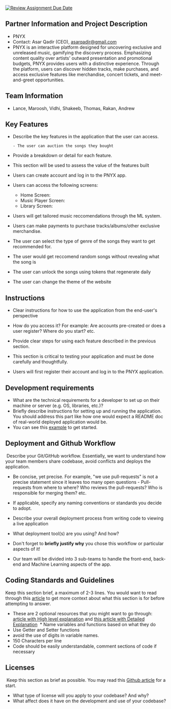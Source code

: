 [![Review Assignment Due Date](https://classroom.github.com/assets/deadline-readme-button-24ddc0f5d75046c5622901739e7c5dd533143b0c8e959d652212380cedb1ea36.svg)](https://classroom.github.com/a/u3U9Ll19)

## Partner Information and Project Description

* PNYX
* Contact: Asar Qadir (CEO), asarqadir@gmail.com
* PNYX is an interactive platform designed for uncovering exclusive and unreleased music, gamifying the discovery process. Emphasizing content quality over artists' outward presentation and promotional budgets, PNYX provides users with a distinctive experience. Through the platform, users can discover hidden tracks, make purchases, and access exclusive features like merchandise, concert tickets, and meet-and-greet opportunities.

## Team Information

* Lance, Maroosh, Vidhi, Shakeeb, Thomas, Rakan, Andrew

## Key Features
 * Describe the key features in the application that the user can access.
      
       - The user can auction the songs they bought
 * Provide a breakdown or detail for each feature.
 * This section will be used to assess the value of the features built

 * Users can create account and log in to the PNYX app.
 * Users can access the following screens:
    - Home Screen:
    - Music Player Screen:
    - Library Screen:
 * Users will get tailored music reccomendations through the ML system.
 * Users can make payments to purchase tracks/albums/other exclusive merchandise.
 * The user can select the type of genre of the songs they want to get recommended for.
 * The user would get reccomend random songs without revealing what the song is
 * The user can unlock the songs using tokens that regenerate daily
 * The user can change the theme of the website
​
## Instructions
 * Clear instructions for how to use the application from the end-user's perspective
 * How do you access it? For example: Are accounts pre-created or does a user register? Where do you start? etc. 
 * Provide clear steps for using each feature described in the previous section.
 * This section is critical to testing your application and must be done carefully and thoughtfully.

 * Users will first register their account and log in to the PNYX application.
 
 ## Development requirements
 * What are the technical requirements for a developer to set up on their machine or server (e.g. OS, libraries, etc.)?
 * Briefly describe instructions for setting up and running the application. You should address this part like how one would expect a README doc of real-world deployed application would be.
 * You can see this [example](https://github.com/alichtman/shallow-backup#readme) to get started.
 
 ## Deployment and Github Workflow
​
Describe your Git/GitHub workflow. Essentially, we want to understand how your team members share codebase, avoid conflicts and deploys the application.
​
 * Be concise, yet precise. For example, "we use pull-requests" is not a precise statement since it leaves too many open questions - Pull-requests from where to where? Who reviews the pull-requests? Who is responsible for merging them? etc.
 * If applicable, specify any naming conventions or standards you decide to adopt.
 * Describe your overall deployment process from writing code to viewing a live application
 * What deployment tool(s) are you using? And how?
 * Don't forget to **briefly justify why** you chose this workflow or particular aspects of it!

 * Our team will be divided into 3 sub-teams to handle the front-end, back-end and Machine Learning aspects of the app.

 ## Coding Standards and Guidelines
 Keep this section brief, a maximum of 2-3 lines. You would want to read through this [article](https://www.geeksforgeeks.org/coding-standards-and-guidelines/) to get more context about what this section is for before attempting to answer.
  * These are 2 optional resources that you might want to go through: [article with High level explanation](https://blog.codacy.com/coding-standards-what-are-they-and-why-do-you-need-them/) and [this article with Detailed Explanation](https://google.github.io/styleguide/)
​ * Name variables and functions based on what they do
 * Use Getter and Setter functions
 * avoid the use of digits in variable names.
 * 150 Characters per line
 * Code should be easily understandable, comment sections of code if necessary
 ## Licenses 
​
 Keep this section as brief as possible. You may read this [Github article](https://help.github.com/en/github/creating-cloning-and-archiving-repositories/licensing-a-repository) for a start.
​
 * What type of license will you apply to your codebase? And why?
 * What affect does it have on the development and use of your codebase?
